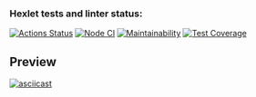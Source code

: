 ### Hexlet tests and linter status:
[![Actions Status](https://github.com/THEBESTol0ch/frontend-project-46/workflows/hexlet-check/badge.svg)](https://github.com/THEBESTol0ch/frontend-project-46/actions)
[![Node CI](https://github.com/THEBESTol0ch/frontend-project-46/workflows/Node%20CI/badge.svg)](https://github.com/THEBESTol0ch/frontend-project-46/actions)
[![Maintainability](https://api.codeclimate.com/v1/badges/9770465960ba3e33b7fb/maintainability)](https://codeclimate.com/github/THEBESTol0ch/frontend-project-46/maintainability) [![Test Coverage](https://api.codeclimate.com/v1/badges/9770465960ba3e33b7fb/test_coverage)](https://codeclimate.com/github/THEBESTol0ch/frontend-project-46/test_coverage)

## Preview
[![asciicast](https://asciinema.org/a/2LXGrGLyIjjpEqWP3XutgEt3c.png)](https://asciinema.org/a/2LXGrGLyIjjpEqWP3XutgEt3c)
